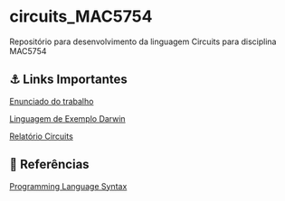 # circuits_MAC5754
Repositório para desenvolvimento da linguagem Circuits para disciplina MAC5754

## ⚓ Links Importantes

[Enunciado do trabalho](https://edisciplinas.usp.br/pluginfile.php/7312465/mod_resource/content/1/trab.ling.conceitos2022.pdf)

[Linguagem de Exemplo Darwin](https://edisciplinas.usp.br/pluginfile.php/7360117/mod_resource/content/1/darwin.relatorio.pdf)

[Relatório Circuits](https://docs.google.com/document/d/1Ew-2jzGkeDG1tnE0F-zes965q1Fq8HcrMXJ1bDSJkC4/edit)

## 📖 Referências

[Programming Language Syntax](https://www.youtube.com/watch?v=MMxMeX5emUA&list=PLWi7UcbOD_0uAqjcezZxsbSaYwuMSAKxM) 


